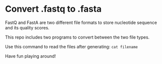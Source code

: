 # Convert .fastq to .fasta

FastQ and FastA are two different file formats to store nucleotide sequence and its quality scores. 

This repo includes two programs to convert between the two file types.

Use this command to read the files after generating: `cat filename`

Have fun playing around!
